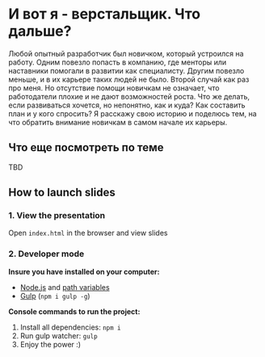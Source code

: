 # И вот я - верстальщик. Что дальше?

Любой опытный разработчик был новичком, который устроился на работу. Одним повезло попасть в компанию, где менторы или наставники помогали в развитии как специалисту. Другим повезло меньше, и в их карьере таких людей не было. Второй случай как раз про меня. Но отсутствие помощи новичкам не означает, что работодатели плохие и не дают возможностей роста. Что же делать, если развиваться хочется, но непонятно, как и куда? Как составить план и у кого спросить? Я расскажу свою историю и поделюсь тем, на что обратить внимание новичкам в самом начале их карьеры.


## Что еще посмотреть по теме

TBD

## How to launch slides
### 1. View the presentation
Open `index.html` in the browser and view slides

### 2. Developer mode

__Insure you have installed on your computer:__

* [Node.js](https://nodejs.org/en/download/) and [path variables](http://stackoverflow.com/questions/8278143/node-js-how-to-run-node-command-from-any-path)
* [Gulp](http://gulpjs.com/) (`npm i gulp -g`)

__Console commands to run the project:__

1. Install all dependenсies: `npm i`
2. Run gulp watcher: `gulp`
3. Enjoy the power :)